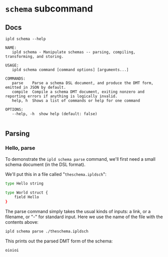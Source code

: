 `schema` subcommand
===================

Docs
----

[testmark]:# (docs/script)
```
ipld schema --help
```

[testmark]:# (docs/output)
```text
NAME:
   ipld schema - Manipulate schemas -- parsing, compiling, transforming, and storing.

USAGE:
   ipld schema command [command options] [arguments...]

COMMANDS:
   parse    Parse a schema DSL document, and produce the DMT form, emitted in JSON by default.
   compile  Compile a schema DMT document, exiting nonzero and reporting errors if anything is logically invalid.
   help, h  Shows a list of commands or help for one command

OPTIONS:
   --help, -h  show help (default: false)
   
```

Parsing
-------

### Hello, parse

To demonstrate the `ipld schema parse` command, we'll first need a small schema document (in the DSL format).

We'll put this in a file called "`theschema.ipldsch`":

[testmark]:# (hello-parse/files/theschema.ipldsch)
```bash
type Hello string

type World struct {
	field Hello
}
```

The parse command simply takes the usual kinds of inputs: a link, or a filename, or "-" for standard input.
Here we use the name of the file with the contents above:

[testmark]:# (hello-parse/script)
```bash
ipld schema parse ./theschema.ipldsch
```

This prints out the parsed DMT form of the schema:

[testmark]:# (hello-parse/output)
```text
oioioi
```
